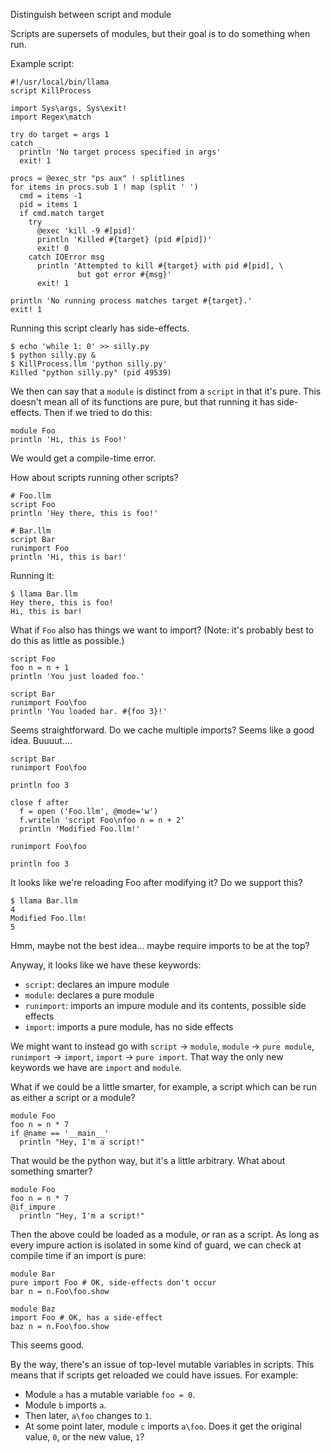 Distinguish between script and module

Scripts are supersets of modules, but their goal is to do something when run. 

Example script:

```
#!/usr/local/bin/llama
script KillProcess

import Sys\args, Sys\exit!
import Regex\match

try do target = args 1
catch _ 
  println 'No target process specified in args'
  exit! 1

procs = @exec_str "ps aux" ! splitlines
for items in procs.sub 1 ! map (split ' ')
  cmd = items -1
  pid = items 1
  if cmd.match target
    try 
      @exec 'kill -9 #[pid]'
      println 'Killed #{target} (pid #[pid])'
      exit! 0
    catch IOError msg
      println 'Attempted to kill #{target} with pid #[pid], \
               but got error #{msg}'
      exit! 1

println 'No running process matches target #{target}.'
exit! 1
```

Running this script clearly has side-effects.

```
$ echo 'while 1: 0' >> silly.py
$ python silly.py &
$ KillProcess.llm 'python silly.py'
Killed "python silly.py" (pid 49539)
```

We then can say that a `module` is distinct from a `script` in that it's pure. This doesn't mean all of its functions are pure, but that running it has side-effects. Then if we tried to do this:

```
module Foo
println 'Hi, this is Foo!'
```

We would get a compile-time error.

How about scripts running other scripts?

```
# Foo.llm
script Foo
println 'Hey there, this is foo!'
```

```
# Bar.llm
script Bar
runimport Foo
println 'Hi, this is bar!'
```

Running it:

```
$ llama Bar.llm
Hey there, this is foo!
Hi, this is bar!
```

What if `Foo` also has things we want to import? (Note: it's probably best to do this as little as possible.)

```
script Foo
foo n = n + 1
println 'You just loaded foo.'
```

```
script Bar
runimport Foo\foo
println 'You loaded bar. #{foo 3}!'
```

Seems straightforward. Do we cache multiple imports? Seems like a good idea. Buuuut....

```
script Bar
runimport Foo\foo

println foo 3

close f after
  f = open ('Foo.llm', @mode='w')
  f.writeln 'script Foo\nfoo n = n + 2'
  println 'Modified Foo.llm!'

runimport Foo\foo

println foo 3
```

It looks like we're reloading Foo after modifying it? Do we support this?

```
$ llama Bar.llm
4
Modified Foo.llm!
5
```

Hmm, maybe not the best idea... maybe require imports to be at the top?

Anyway, it looks like we have these keywords: 

* `script`: declares an impure module
* `module`: declares a pure module
* `runimport`: imports an impure module and its contents, possible side effects
* `import`: imports a pure module, has no side effects

We might want to instead go with `script` -> `module`, `module` -> `pure module`, `runimport` -> `import`, `import` -> `pure import`. That way the only new keywords we have are `import` and `module`.

What if we could be a little smarter, for example, a script which can be run as either a script or a module?

```
module Foo
foo n = n * 7
if @name == '__main__'
  println "Hey, I'm a script!"
```

That would be the python way, but it's a little arbitrary. What about something smarter?

```
module Foo
foo n = n * 7
@if_impure
  println "Hey, I'm a script!"
```

Then the above could be loaded as a module, *or* ran as a script. As long as every impure action is isolated in some kind of guard, we can check at compile time if an import is pure:

```
module Bar
pure import Foo # OK, side-effects don't occur
bar n = n.Foo\foo.show
```

```
module Baz
import Foo # OK, has a side-effect
baz n = n.Foo\foo.show
```

This seems good.

By the way, there's an issue of top-level mutable variables in scripts. This means that if scripts get reloaded we could have issues. For example:

* Module `a` has a mutable variable `foo = 0`.
* Module `b` imports `a`.
* Then later, `a\foo` changes to `1`.
* At some point later, module `c` imports `a\foo`. Does it get the original value, `0`, or the new value, `1`?
